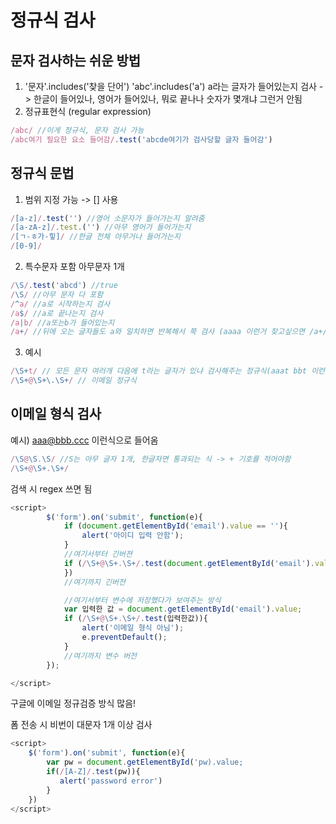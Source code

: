 # 정규식 검사

## 문자 검사하는 쉬운 방법
1. '문자'.includes('찾을 단어')
'abc'.includes('a') a라는 글자가 들어있는지 검사 -> 한글이 들어있나, 영어가 들어있나, 뭐로 끝나나 숫자가 몇개냐 그런거 안됨
2. 정규표현식 (regular expression)
```javascript
/abc/ //이게 정규식, 문자 검사 가능 
/abc여기 필요한 요소 들어감/.test('abcde여기가 검사당할 글자 들어감')
```

## 정규식 문법
1. 범위 지정 가능 -> [] 사용
```javascript
/[a-z]/.test('') //영어 소문자가 들어가는지 알려줌
/[a-zA-z]/.test.('') //아무 영어가 들어가는지
/[ㄱ-ㅎ가-힣]/ //한글 전체 아무거나 들어가는지
/[0-9]/
```
2. 특수문자 포함 아무문자 1개
```javascript
/\S/.test('abcd') //true
/\S/ //아무 문자 다 포함
/^a/ //a로 시작하는지 검사
/a$/ //a로 끝나는지 검사
/a|b/ //a또는b가 들어있는지
/a+/ //뒤에 오는 글자들도 a와 일치하면 반복해서 쭉 검사 (aaaa 이런거 찾고싶으면 /a+/ 쓰기)
```
3. 예시
```javascript
/\S+t/ // 모든 문자 여러개 다음에 t라는 글자가 있냐 검사해주는 정규식(aaat bbt 이런거 찾아줌)
/\S+@\S+\.\S+/ // 이메일 정규식
```

## 이메일 형식 검사
예시) aaa@bbb.ccc 이런식으로 들어옴
```javascript
/\S@\S.\S/ //S는 아무 글자 1개, 한글자면 통과되는 식 -> + 기호를 적어야함
/\S+@\S+.\S+/
```

검색 시 regex 쓰면 됨
```javascript
<script>
        $('form').on('submit', function(e){
            if (document.getElementById('email').value == ''){
                alert('아이디 입력 안함');
            }
            //여기서부터 긴버젼
            if (/\S+@\S+.\S+/.test(document.getElementById('email').value)){
            })
            //여기까지 긴버전

            //여기서부터 변수에 저장했다가 보여주는 방식
            var 입력한 값 = document.getElementById('email').value;
            if (/\S+@\S+.\S+/.test(입력한값)){
                alert('이메일 형식 아님');
                e.preventDefault();
            }
            //여기까지 변수 버전
        });

</script>
```

구글에 이메일 정규검증 방식 많음!

폼 전송 시 비번이 대문자 1개 이상 검사

```javascript
<script>
    $('form').on('submit', function(e){
        var pw = document.getElementById('pw).value;
        if(/[A-Z]/.test(pw)){
           alert('password error') 
        }
    })
</script>
```
